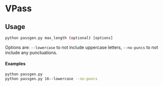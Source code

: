 # VPass

## Usage

```bash
python passgen.py max_length (optional) [options]
```

Options are:  `--lowercase` to not include uppercase letters, `--no-puncs` to not include any punctuations.


#### Examples

```bash
python passgen.py
python passgen.py 16--lowercase --no-puncs
```
